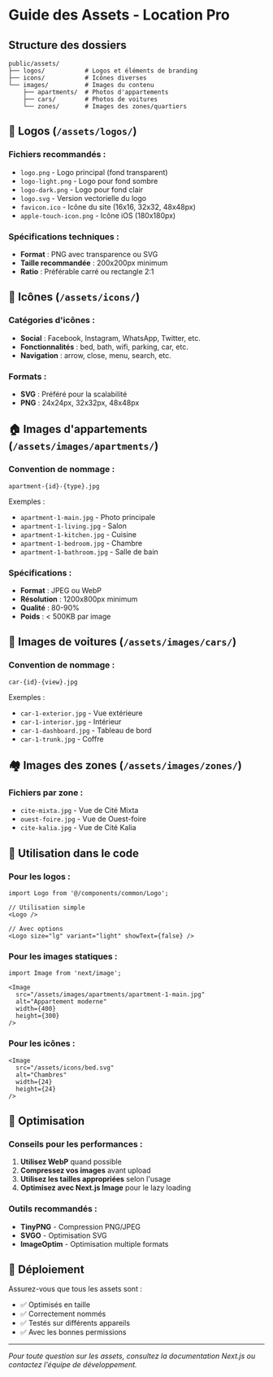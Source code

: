 # Guide des Assets - Location Pro

## Structure des dossiers

```
public/assets/
├── logos/           # Logos et éléments de branding
├── icons/           # Icônes diverses
└── images/          # Images du contenu
    ├── apartments/  # Photos d'appartements
    ├── cars/        # Photos de voitures
    └── zones/       # Images des zones/quartiers
```

## 📁 Logos (`/assets/logos/`)

### Fichiers recommandés :
- `logo.png` - Logo principal (fond transparent)
- `logo-light.png` - Logo pour fond sombre
- `logo-dark.png` - Logo pour fond clair
- `logo.svg` - Version vectorielle du logo
- `favicon.ico` - Icône du site (16x16, 32x32, 48x48px)
- `apple-touch-icon.png` - Icône iOS (180x180px)

### Spécifications techniques :
- **Format** : PNG avec transparence ou SVG
- **Taille recommandée** : 200x200px minimum
- **Ratio** : Préférable carré ou rectangle 2:1

## 🎨 Icônes (`/assets/icons/`)

### Catégories d'icônes :
- **Social** : Facebook, Instagram, WhatsApp, Twitter, etc.
- **Fonctionnalités** : bed, bath, wifi, parking, car, etc.
- **Navigation** : arrow, close, menu, search, etc.

### Formats :
- **SVG** : Préféré pour la scalabilité
- **PNG** : 24x24px, 32x32px, 48x48px

## 🏠 Images d'appartements (`/assets/images/apartments/`)

### Convention de nommage :
```
apartment-{id}-{type}.jpg
```

Exemples :
- `apartment-1-main.jpg` - Photo principale
- `apartment-1-living.jpg` - Salon
- `apartment-1-kitchen.jpg` - Cuisine
- `apartment-1-bedroom.jpg` - Chambre
- `apartment-1-bathroom.jpg` - Salle de bain

### Spécifications :
- **Format** : JPEG ou WebP
- **Résolution** : 1200x800px minimum
- **Qualité** : 80-90%
- **Poids** : < 500KB par image

## 🚗 Images de voitures (`/assets/images/cars/`)

### Convention de nommage :
```
car-{id}-{view}.jpg
```

Exemples :
- `car-1-exterior.jpg` - Vue extérieure
- `car-1-interior.jpg` - Intérieur
- `car-1-dashboard.jpg` - Tableau de bord
- `car-1-trunk.jpg` - Coffre

## 🏘️ Images des zones (`/assets/images/zones/`)

### Fichiers par zone :
- `cite-mixta.jpg` - Vue de Cité Mixta
- `ouest-foire.jpg` - Vue de Ouest-foire
- `cite-kalia.jpg` - Vue de Cité Kalia

## 🔧 Utilisation dans le code

### Pour les logos :
```tsx
import Logo from '@/components/common/Logo';

// Utilisation simple
<Logo />

// Avec options
<Logo size="lg" variant="light" showText={false} />
```

### Pour les images statiques :
```tsx
import Image from 'next/image';

<Image 
  src="/assets/images/apartments/apartment-1-main.jpg"
  alt="Appartement moderne"
  width={400}
  height={300}
/>
```

### Pour les icônes :
```tsx
<Image 
  src="/assets/icons/bed.svg"
  alt="Chambres"
  width={24}
  height={24}
/>
```

## 📱 Optimisation

### Conseils pour les performances :
1. **Utilisez WebP** quand possible
2. **Compressez vos images** avant upload
3. **Utilisez les tailles appropriées** selon l'usage
4. **Optimisez avec Next.js Image** pour le lazy loading

### Outils recommandés :
- **TinyPNG** - Compression PNG/JPEG
- **SVGO** - Optimisation SVG
- **ImageOptim** - Optimisation multiple formats

## 🚀 Déploiement

Assurez-vous que tous les assets sont :
- ✅ Optimisés en taille
- ✅ Correctement nommés
- ✅ Testés sur différents appareils
- ✅ Avec les bonnes permissions

---

*Pour toute question sur les assets, consultez la documentation Next.js ou contactez l'équipe de développement.*
